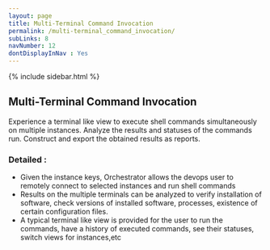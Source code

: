 ```yaml
---
layout: page
title: Multi-Terminal Command Invocation
permalink: /multi-terminal_command_invocation/
subLinks: 8
navNumber: 12
dontDisplayInNav : Yes
---
```

<div class='mainContent'>
<div class='sidebar-wrapper'>
{% include sidebar.html %}
</div>
<div class='content-area'>
<h2>Multi-Terminal Command Invocation</h2>
<p>
Experience a terminal like view to execute shell commands simultaneously on multiple instances. Analyze the results and statuses of the commands run. Construct and export the obtained results as reports.</p>

<h3>Detailed :</h2>
<ul>
<li>Given the instance keys, Orchestrator allows the devops user to remotely connect to selected instances and run shell commands</li>

<li>Results on the multiple terminals can be analyzed to verify installation of software, check versions of installed software, processes, existence of certain configuration files.</li>

<li>A typical terminal like view is provided for the user to run the commands, have a history of executed commands, see their statuses, switch views for instances,etc</li>
</ul>
</div>
</div>